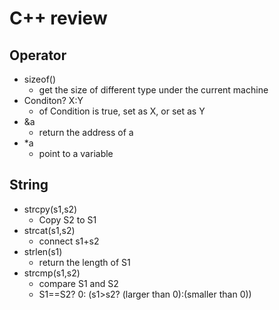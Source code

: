 # C++ review
## Operator
* sizeof()
  * get the size of different type under the current machine
* Conditon? X:Y
  * of Condition is true, set as X, or set as Y
* &a
  * return the address of a
* \*a
  * point to a variable

## String
  * strcpy(s1,s2)
    * Copy S2 to S1
  * strcat(s1,s2)
    * connect s1+s2
  * strlen(s1)
    * return the length of S1
  * strcmp(s1,s2)
    * compare S1 and S2
    * S1==S2? 0: (s1>s2? (larger than 0):(smaller than 0))
